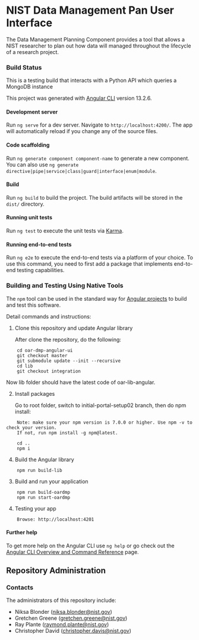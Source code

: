 # NIST Data Management Pan User Interface

The Data Management Planning Component provides a tool that allows a NIST researcher to plan out how data will managed throughout the lifecycle of a research project.

### Build Status
This is a testing build that interacts with a Python API which queries a MongoDB instance

This project was generated with [Angular CLI](https://github.com/angular/angular-cli) version 13.2.6.

#### Development server

Run `ng serve` for a dev server. Navigate to `http://localhost:4200/`. The app will automatically reload if you change any of the source files.

#### Code scaffolding

Run `ng generate component component-name` to generate a new component. You can also use `ng generate directive|pipe|service|class|guard|interface|enum|module`.

#### Build

Run `ng build` to build the project. The build artifacts will be stored in the `dist/` directory.

#### Running unit tests

Run `ng test` to execute the unit tests via [Karma](https://karma-runner.github.io).

#### Running end-to-end tests

Run `ng e2e` to execute the end-to-end tests via a platform of your choice. To use this command, you need to first add a package that implements end-to-end testing capabilities.

### Building and Testing Using Native Tools

The `npm` tool can be used in the standard way for [Angular projects](https://angular.io/docs) to
build and test this software.

Detail commands and instructions:

1. Clone this repository and update Angular library
    
    After clone the repository, do the following:
    
```
    cd oar-dmp-angular-ui
    git checkout master
    git submodule update --init --recursive
    cd lib
    git checkout integration
```

Now lib folder should have the latest code of oar-lib-angular.
    
2. Install packages

    Go to root folder, switch to initial-portal-setup02 branch, then do npm install:
    
```    
    Note: make sure your npm version is 7.0.0 or higher. Use npm -v to check your version. 
    If not, run npm install -g npm@latest.
    
    cd ..
    npm i 
```    
    
4. Build the Angular library 

```
    npm run build-lib
```
    
3. Build and run your application

    
```    
    npm run build-oardmp
    npm run start-oardmp
```

4. Testing your app

```
    Browse: http://localhost:4201
```

#### Further help

To get more help on the Angular CLI use `ng help` or go check out the [Angular CLI Overview and Command Reference](https://angular.io/cli) page.

## Repository Administration
### Contacts

The administrators of this repository include:

  * Niksa Blonder (niksa.blonder@nist.gov)
  * Gretchen Greene (gretchen.greene@nist.gov)
  * Ray Plante (raymond.plante@nist.gov)
  * Christopher David (christopher.davis@nist.gov)

